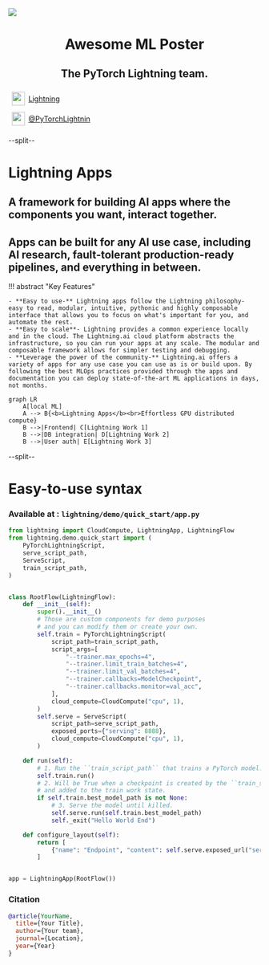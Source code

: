<div style="height: 90pt;"></div>
<div style="flex: 0 0 16%; margin-top: -10pt;">
<img src="https://raw.githubusercontent.com/PyTorchLightning/pytorch-lightning/master/docs/source/_static/images/logo.png">
</div>
<div style="flex: 0 0 65%; text-align: center;">
<h1 style="margin-bottom: 10pt;">Awesome ML Poster</h1>
<h2>The PyTorch Lightning team.</h2>
</div>
<div style="flex: 1">
    <div style="display: flex; align-items: center;">
        <img style="height: 20pt; width: 20pt; margin: 5pt;" src="icons/fontawesome/brands/github.svg">
        <div style="font-size: 0.9rem; margin-right: 5pt;"><a href="https://github.com/PyTorchLightning/pytorch-lightning">Lightning</a></div>
    </div>
    <div style="display: flex; align-items: center;">
        <img style="height: 20pt; width: 20pt; margin: 5pt;" src="icons/fontawesome/brands/twitter.svg">
        <div style="font-size: 0.9rem;"><a href="https://twitter.com/PyTorchLightnin">@PyTorchLightnin</a></div>
    </div>
</div>

--split--

# Lightning Apps

## A framework for building AI apps where the components you want, interact together.

## Apps can be built for any AI use case, including AI research, fault-tolerant production-ready pipelines, and everything in between.

!!! abstract "Key Features"

```
- **Easy to use-** Lightning apps follow the Lightning philosophy- easy to read, modular, intuitive, pythonic and highly composable interface that allows you to focus on what's important for you, and automate the rest.
- **Easy to scale**- Lightning provides a common experience locally and in the cloud. The Lightning.ai cloud platform abstracts the infrastructure, so you can run your apps at any scale. The modular and composable framework allows for simpler testing and debugging.
- **Leverage the power of the community-** Lightning.ai offers a variety of apps for any use case you can use as is or build upon. By following the best MLOps practices provided through the apps and documentation you can deploy state-of-the-art ML applications in days, not months.
```

```mermaid
graph LR
    A[local ML]
    A --> B{<b>Lightning Apps</b><br>Effortless GPU distributed compute}
    B -->|Frontend| C[Lightning Work 1]
    B -->|DB integration| D[Lightning Work 2]
    B -->|User auth| E[Lightning Work 3]
```

--split--

# Easy-to-use syntax

### Available at : `lightning/demo/quick_start/app.py`

```python
from lightning import CloudCompute, LightningApp, LightningFlow
from lightning.demo.quick_start import (
    PyTorchLightningScript,
    serve_script_path,
    ServeScript,
    train_script_path,
)


class RootFlow(LightningFlow):
    def __init__(self):
        super().__init__()
        # Those are custom components for demo purposes
        # and you can modify them or create your own.
        self.train = PyTorchLightningScript(
            script_path=train_script_path,
            script_args=[
                "--trainer.max_epochs=4",
                "--trainer.limit_train_batches=4",
                "--trainer.limit_val_batches=4",
                "--trainer.callbacks=ModelCheckpoint",
                "--trainer.callbacks.monitor=val_acc",
            ],
            cloud_compute=CloudCompute("cpu", 1),
        )
        self.serve = ServeScript(
            script_path=serve_script_path,
            exposed_ports={"serving": 8888},
            cloud_compute=CloudCompute("cpu", 1),
        )

    def run(self):
        # 1. Run the ``train_script_path`` that trains a PyTorch model.
        self.train.run()
        # 2. Will be True when a checkpoint is created by the ``train_script_path``
        # and added to the train work state.
        if self.train.best_model_path is not None:
            # 3. Serve the model until killed.
            self.serve.run(self.train.best_model_path)
            self._exit("Hello World End")

    def configure_layout(self):
        return [
            {"name": "Endpoint", "content": self.serve.exposed_url("serving") + "/docs"}
        ]


app = LightningApp(RootFlow())
```

### Citation

```bibtex
@article{YourName,
  title={Your Title},
  author={Your team},
  journal={Location},
  year={Year}
}
```
